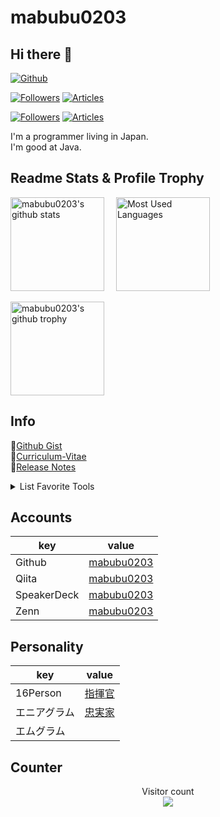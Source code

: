 # mabubu0203

## Hi there 👋

[![Github](https://img.shields.io/github/followers/mabubu0203?label=Follow&style=social)](https://github.com/mabubu0203)

[![Followers](https://badgen.org/img/zenn/mabubu0203/followers?style=plastic)](https://zenn.dev/mabubu0203)
[![Articles](https://badgen.org/img/zenn/mabubu0203/articles?style=plastic)](https://zenn.dev/mabubu0203)

[![Followers](https://badgen.org/img/qiita/mabubu0203/followers?style=plastic)](https://qiita.com/mabubu0203)
[![Articles](https://badgen.org/img/qiita/mabubu0203/articles?style=plastic)](https://qiita.com/mabubu0203)

I'm a programmer living in Japan.  
I'm good at Java.  

## Readme Stats & Profile Trophy
  
<p align="left">   
  <img alt="mabubu0203's github stats"
       height="150"
       src="https://github-readme-stats-sandy-nine.vercel.app/api?username=mabubu0203&count_private=true&include_all_commits=true&show_icons=true&theme=dracula&hide=contribs" />
  <img alt="Most Used Languages"
       hspace="15"
       height="150" 
       src="https://github-readme-stats-sandy-nine.vercel.app/api/top-langs/?username=mabubu0203&theme=dracula&langs_count=6&hide=HTML&layout=compact" />
</p> 

<p align="left"> 
  <img alt="mabubu0203's github trophy"
       height="150"
       src="https://github-profile-trophy.vercel.app/?username=mabubu0203&theme=dracula&rank=SSS,SS,S,AAA,AA,A&column=3&margin-w=15&margin-h=15" />
</p>
  
## Info

📝[Github Gist](https://gist.github.com/mabubu0203)  
📖[Curriculum-Vitae](https://github.com/mabubu0203/Curriculum-Vitae)  
🔨[Release Notes](./CHANGELOG.md)

<details>
<summary>List Favorite Tools</summary>
  
<!-- favorite_tools starts -->
- JetBrains All Products Pack
- VisualStudioCode
- SourceTree
<!-- favorite_tools ends -->

</details>

## Accounts

| key         | value                                            |
|-------------|--------------------------------------------------|
| Github      | [mabubu0203](https://github.com/mabubu0203)      |
| Qiita       | [mabubu0203](https://qiita.com/mabubu0203)       |
| SpeakerDeck | [mabubu0203](https://speakerdeck.com/mabubu0203) |
| Zenn        | [mabubu0203](https://zenn.dev/mabubu0203)        |

## Personality

| key          | value                                                                                 |
|--------------|---------------------------------------------------------------------------------------|
| 16Person     | [指揮官](https://www.16personalities.com/ja/entj%E5%9E%8B%E3%81%AE%E6%80%A7%E6%A0%BC) |
| エニアグラム | [忠実家](https://16test.uranaino.net/enneagram/type6/)                                |
| エムグラム   |                                                                                       |

## Counter

<p align="center"> 
  Visitor count<br>
  <img src="https://profile-counter.glitch.me/mabubu0203/count.svg" />
</p>
